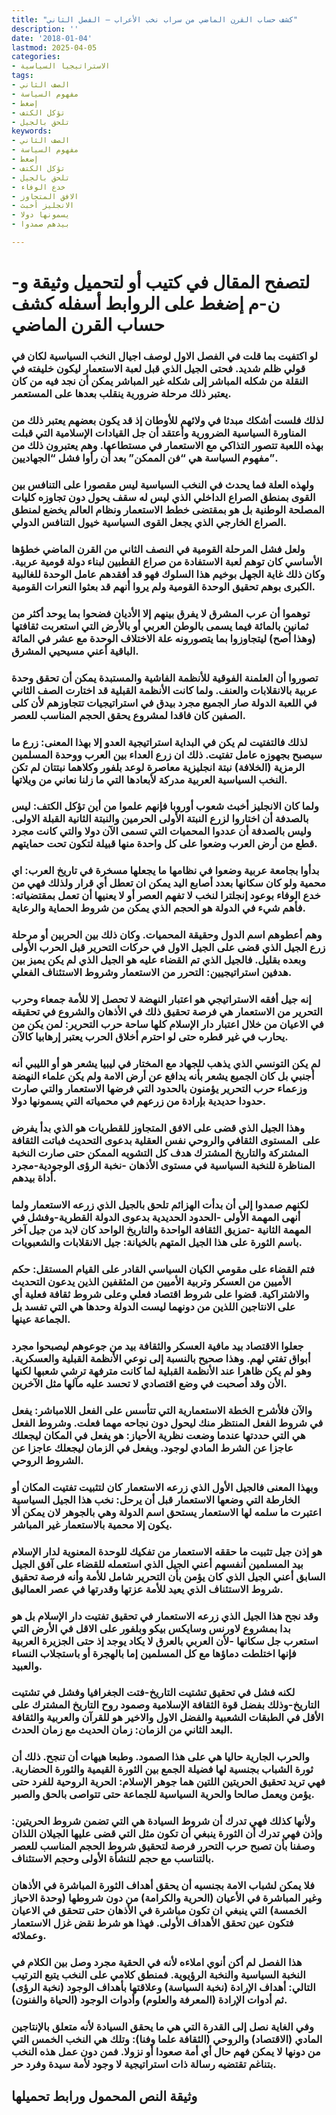 ```yaml
---
title: "كشف حساب القرن الماضي من سراب نخب الأعراب – الفصل الثاني"
description: ''
date: '2018-01-04'
lastmod: 2025-04-05
categories:
- الاستراتيجيا السياسية
tags:
- الصف الثاني
- مفهوم السياسة
- إضغط
- تؤكل الكتف
- تلحق بالجيل
keywords:
- الصف الثاني
- مفهوم السياسة
- إضغط
- تؤكل الكتف
- تلحق بالجيل
- خدع الوفاء
- الافق المتجاوز
- الانجليز أخبث
- يسمونها دولا
- بيدهم صمدوا

---
```

# **لتصفح المقال في كتيب أو لتحميل وثيقة و-ن-م إضغط على الروابط أسفله** **كشف حساب القرن الماضي**

### لو اكتفيت بما قلت في الفصل الاول لوصف اجيال النخب السياسية لكان في قولي ظلم شديد. فحتى الجيل الذي قبل لعبة الاستعمار ليكون خليفته في النقلة من شكله المباشر إلى شكله غير المباشر يمكن أن نجد فيه من كان يعتبر ذلك مرحلة ضرورية ينقلب بعدها على المستعمر.

### لذلك فلست أشكك مبدئا في ولائهم للأوطان إذ قد يكون بعضهم يعتبر ذلك من المناورة السياسية الضرورية وأعتقد أن جل القيادات الإسلامية التي قبلت بهذه اللعبة تتصور التذاكي مع الاستعمار في مستطاعها. وهم يعتبرون ذلك من مفهوم السياسة هي “فن الممكن” بعد أن رأوا فشل “الجهاديين”.

### ولهذه العلة فما يحدث في النخب السياسية ليس مقصورا على التنافس بين القوى بمنطق الصراع الداخلي الذي ليس له سقف يحول دون تجاوزه كليات المصلحة الوطنية بل هو بمقتضى خطط الاستعمار ونظام العالم يخضع لمنطق الصراع الخارجي الذي يجعل القوى السياسية خيول التنافس الدولي.

### ولعل فشل المرحلة القومية في النصف الثاني من القرن الماضي خطؤها الأساسي كان توهم لعبة الاستفادة من صراع القطبين لبناء دولة قومية عربية. وكان ذلك غاية الجهل بوخيم هذا السلوك فهو قد أفقدهم عامل الوحدة للغالبية الكبرى بوهم تحقيق الوحدة القومية ولم يروا أنهم قد بعثوا النعرات القومية.

### توهموا أن عرب المشرق لا يفرق بينهم إلا الأديان فضحوا بما يوحد أكثر من ثمانين بالمائة فيما يسمى بالوطن العربي أو بالأرض التي استعربت ثقافتها (وهذا أصح) ليتجاوزوا بما يتصورونه علة الاختلاف الوحدة مع عشر في المائة الباقية أعني مسيحيي المشرق.

### تصوروا أن العلمنة الفوقية للأنظمة الفاشية والمستبدة يمكن أن تحقق وحدة عربية بالانقلابات والعنف. ولما كانت الأنظمة القبلية قد اختارت الصف الثاني في اللعبة الدولة صار الجميع مجرد بيدق في استراتيجيات تتجاوزهم لأن كلى الصفين كان فاقدا لمشروع يحقق الحجم المناسب للعصر.

### لذلك فالتفتيت لم يكن في البداية استراتيجية العدو إلا بهذا المعنى: زرع ما سيصبح بجهوزه عامل تفتيت. ذلك ان زرع العداء بين العرب ووحدة المسلمين الرمزية (الخلافة) نبتة انجليزية معاصرة لوعد بلفور وكلاهما نبتتان لم تكن النخب السياسية العربية مدركة لأبعادها التي ما زلنا نعاني من ويلاتها.

### ولما كان الانجليز أخبث شعوب أوروبا فإنهم علموا من أين تؤكل الكتف: ليس بالصدفة أن اختاروا لزرع النبتة الأولى الحرمين والنبتة الثانية القبلة الاولى. وليس بالصدفة أن عددوا المحميات التي تسمى الآن دولا والتي كانت مجرد قطع من أرض العرب وضعوا على كل واحدة منها قبيلة لتكون تحت حمايتهم.

### بدأوا بجامعة عربية وضعوا في نظامها ما يجعلها مسخرة في تاريخ العرب: اي محمية ولو كان سكانها بعدد أصابع اليد يمكن ان تعطل أي قرار ولذلك فهي من خدع الوفاء بوعود إنجلترا لنخب لا تفهم العصر أو لا يعنيها أن تعمل بمقتضياته: فأهم شيء في الدولة هو الحجم الذي يمكن من شروط الحماية والرعاية.

### وهم أعطوهم اسم الدول وحقيقة المحميات. وكان ذلك بين الحربين أو مرحلة زرع الجيل الذي قضى على الجيل الاول في حركات التحرير قبل الحرب الأولى وبعده بقليل. فالجيل الذي تم القضاء عليه هو الجيل الذي لم يكن يميز بين هدفين استراتيجيين: التحرر من الاستعمار وشروط الاستئناف الفعلي.

### إنه جيل أفقه الاستراتيجي هو اعتبار النهضة لا تحصل إلا للأمة جمعاء وحرب التحرير من الاستعمار هي فرصة تحقيق ذلك في الأذهان والشروع في تحقيقه في الاعيان من خلال اعتبار دار الإسلام كلها ساحة حرب التحرير: لمن يكن من يحارب في غير قطره حتى لو احترم أخلاق الحرب يعتبر إرهابيا كالآن.

### لم يكن التونسي الذي يذهب للجهاد مع المختار في ليبيا يشعر هو أو الليبي أنه أجنبي بل كان الجميع يشعر بأنه يدافع عن أرض الامة ولم يكن علماء النهضة وزعماء حرب التحرير يؤمنون بالحدود التي فرضها الاستعمار والتي صارت حدودا حديدية بإرادة من زرعهم في محمياته التي يسمونها دولا.

### وهذا الجيل الذي قضى على الافق المتجاوز للقطريات هو الذي بدأ يفرض على  المستوى الثقافي والروحي نفس العقلية بدعوى التحديث فباتت الثقافة المشتركة والتاريخ المشترك هدف كل التشويه الممكن حتى صارت النخبة المناظرة للنخبة السياسية في مستوى الأذهان -نخبة الرؤى الوجودية-مجرد أداة بيدهم.

### لكنهم صمدوا إلى أن بدأت الهزائم تلحق بالجيل الذي زرعه الاستعمار ولما أنهى المهمة الأولى -الحدود الحديدية بدعوى الدولة القطرية-وفشل في المهمة الثانية -تمزيق الثقافة الواحدة والتاريخ الواحد كان لابد من جيل آخر باسم الثورة على هذا الجيل المتهم بالخيانة: جيل الانقلابات والشعبويات.

### فتم القضاء على مقومي الكيان السياسي القادر على القيام المستقل: حكم الأميين من العسكر وتربية الأميين من المثقفين الذين يدعون التحديث والاشتراكية. قضوا على شروط اقتصاد فعلي وعلى شروط ثقافة فعلية أي على الانتاجين اللذين من دونهما ليست الدولة وحدها هي التي تفسد بل الجماعة عينها.

### جعلوا الاقتصاد بيد مافية العسكر والثقافة بيد من جوعوهم ليصبحوا مجرد أبواق تفتي لهم. وهذا صحيح بالنسبة إلى نوعي الأنظمة القبلية والعسكرية. وهو لم يكن ظاهرا عند الأنظمة القبلية لما كانت مترفهة ترشي شعبها لكنها الأن وقد أصحبت في وضع اقتصادي لا تحسد عليه مآلها مثل الآخرين.

### والآن فلأشرح الخطة الاستعمارية التي تتأسس على الفعل اللامباشر: يفعل في شروط الفعل المنتظر منك ليحول دون نجاحه مهما فعلت. وشروط الفعل هي التي حددتها عندما وضعت نظرية الأحياز: هو يفعل في المكان ليجعلك عاجزا عن الشرط المادي لوجود. ويفعل في الزمان ليجعلك عاجزا عن الشروط الروحي.

### وبهذا المعنى فالجيل الأول الذي زرعه الاستعمار كان لتثبيت تفتيت المكان أو الخارطة التي وضعها الاستعمار قبل أن يرحل: نخب هذا الجيل السياسية اعتبرت ما سلمه لها الاستعمار يستحق اسم الدولة وهي بالجوهر لان يمكن ألا يكون إلا محمية بالاستعمار غير المباشر.

### هو إذن جيل تثبيت ما حققه الاستعمار من تفكيك للوحدة المعنوية لدار الإسلام بيد المسلمين أنفسهم أعني الجيل الذي استعمله للقضاء على آفق الجيل السابق أعني الجيل الذي كان يؤمن بأن التحرير شامل للأمة وأنه فرصة تحقيق شروط الاستئناف الذي يعيد للأمة عزتها وقدرتها في عصر العماليق.

### وقد نجح هذا الجيل الذي زرعه الاستعمار في تحقيق تفتيت دار الإسلام بل هو بدا بمشروع لاورنس وسايكس بيكو وبلفور على الاقل في الأرض التي استعرب جل سكانها -لأن العربي بالعرق لا يكاد يوجد إذ حتى الجزيرة العربية فإنها اختلطت دماؤها مع كل المسلمين إما بالهجرة أو باستجلاب النساء والعبيد.

### لكنه فشل في تحقيق تشتيت التاريخ-فتت الجغرافيا وفشل في تشتيت التاريخ-وذلك بفضل قوة الثقافة الإسلامية وصمود روح التاريخ المشترك على الأقل في الطبقات الشعبية والفضل الاول والاخير هو للقرآن والعربية والثقافة البعد الثاني من الزمان: زمان الحديث مع زمان الحدث.

### والحرب الجارية حاليا هي على هذا الصمود. وطبعا هيهات أن تنجح. ذلك أن ثورة الشباب بجنسية لها فضيلة الجمع بين الثورة القيمية والثورة الحضارية. فهي تريد تحقيق الحريتين اللتين هما جوهر الإسلام: الحرية الروحية للفرد حتى يؤمن ويعمل صالحا والحرية السياسية للجماعة حتى تتواصى بالحق والصبر.

### ولأنها كذلك فهي تدرك أن شروط السيادة هي التي تضمن شروط الحريتين: وإذن فهي تدرك أن الثورة ينبغي أن تكون مثل التي قضى عليها الجيلان اللذان وصفنا بأن تصبح حرب التحرر فرصة لتحقيق شروط الحجم المناسب للعصر بالتناسب مع حجم للنشأة الأولى وحجم الاستئناف.

### فلا يمكن لشباب الامة بجنسيه أن يحقق أهداف الثورة المباشرة في الأذهان وغير المباشرة في الأعيان (الحرية والكرامة) من دون شروطها (وحدة الاحياز الخمسة) التي ينبغي ان تكون مباشرة في الأذهان حتى تتحقق في الاعيان فتكون عين تحقق الأهداف الأولى. فهذا هو شرط نقض غزل الاستعمار وعملائه.

### هذا الفصل لم أكن أنوي املاءه لأنه في الحقية مجرد وصل بين الكلام في النخبة السياسية والنخبة الرؤيوية. فمنطق كلامي على النخب يتبع الترتيب التالي: أهداف الإرادة (نخبة السياسة) وعلاقتها بأهداف الوجود (نخبة الرؤى) ثم أدوات الإرادة (المعرفة والعلوم) وأدوات الوجود (الحياة والفنون).

### وفي الغاية نصل إلى القدرة التي هي ما يحقق السيادة لأنه متعلق بالإنتاجين المادي (الاقتصاد) والروحي (الثقافة علما وفنا): وتلك هي النخب الخمس التي من دونها لا يمكن فهم حال أي أمة صعودا أو نزولا. فمن دون عمل هذه النخب بتناغم تقتضيه رسالة ذات استراتيجية لا وجود لأمة سيدة وفرد حر.

## وثيقة النص المحمول ورابط تحميلها

###
